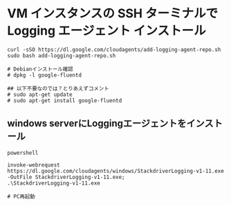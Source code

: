 # VM インスタンスの SSH ターミナルで Logging エージェント インストール
```
curl -sSO https://dl.google.com/cloudagents/add-logging-agent-repo.sh
sudo bash add-logging-agent-repo.sh

# Debianインストール確認
# dpkg -l google-fluentd

## 以下不要なのでは？とりあえずコメント
# sudo apt-get update
# sudo apt-get install google-fluentd
```


## windows serverにLoggingエージェントをインストール
```
powershell

invoke-webrequest https://dl.google.com/cloudagents/windows/StackdriverLogging-v1-11.exe -OutFile StackdriverLogging-v1-11.exe;
.\StackdriverLogging-v1-11.exe

# PC再起動
```
